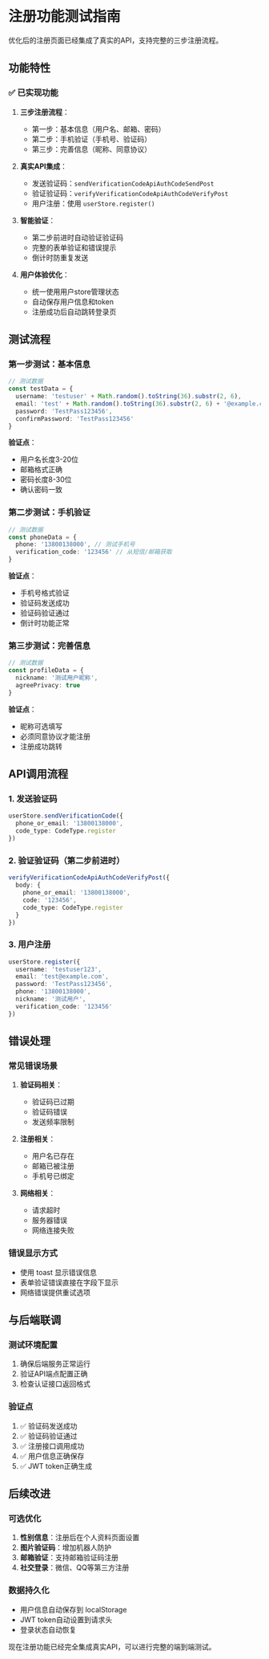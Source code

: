  # 注册功能测试指南

优化后的注册页面已经集成了真实的API，支持完整的三步注册流程。

## 功能特性

### ✅ 已实现功能
1. **三步注册流程**：
   - 第一步：基本信息（用户名、邮箱、密码）
   - 第二步：手机验证（手机号、验证码）
   - 第三步：完善信息（昵称、同意协议）

2. **真实API集成**：
   - 发送验证码：`sendVerificationCodeApiAuthCodeSendPost`
   - 验证验证码：`verifyVerificationCodeApiAuthCodeVerifyPost`
   - 用户注册：使用 `userStore.register()`

3. **智能验证**：
   - 第二步前进时自动验证验证码
   - 完整的表单验证和错误提示
   - 倒计时防重复发送

4. **用户体验优化**：
   - 统一使用用户store管理状态
   - 自动保存用户信息和token
   - 注册成功后自动跳转登录页

## 测试流程

### 第一步测试：基本信息
```typescript
// 测试数据
const testData = {
  username: 'testuser' + Math.random().toString(36).substr(2, 6),
  email: 'test' + Math.random().toString(36).substr(2, 6) + '@example.com',
  password: 'TestPass123456',
  confirmPassword: 'TestPass123456'
}
```

**验证点**：
- 用户名长度3-20位
- 邮箱格式正确
- 密码长度8-30位
- 确认密码一致

### 第二步测试：手机验证
```typescript
// 测试数据
const phoneData = {
  phone: '13800138000', // 测试手机号
  verification_code: '123456' // 从短信/邮箱获取
}
```

**验证点**：
- 手机号格式验证
- 验证码发送成功
- 验证码验证通过
- 倒计时功能正常

### 第三步测试：完善信息
```typescript
// 测试数据
const profileData = {
  nickname: '测试用户昵称',
  agreePrivacy: true
}
```

**验证点**：
- 昵称可选填写
- 必须同意协议才能注册
- 注册成功跳转

## API调用流程

### 1. 发送验证码
```typescript
userStore.sendVerificationCode({
  phone_or_email: '13800138000',
  code_type: CodeType.register
})
```

### 2. 验证验证码（第二步前进时）
```typescript
verifyVerificationCodeApiAuthCodeVerifyPost({
  body: {
    phone_or_email: '13800138000',
    code: '123456',
    code_type: CodeType.register
  }
})
```

### 3. 用户注册
```typescript
userStore.register({
  username: 'testuser123',
  email: 'test@example.com', 
  password: 'TestPass123456',
  phone: '13800138000',
  nickname: '测试用户',
  verification_code: '123456'
})
```

## 错误处理

### 常见错误场景
1. **验证码相关**：
   - 验证码已过期
   - 验证码错误
   - 发送频率限制

2. **注册相关**：
   - 用户名已存在
   - 邮箱已被注册
   - 手机号已绑定

3. **网络相关**：
   - 请求超时
   - 服务器错误
   - 网络连接失败

### 错误显示方式
- 使用 toast 显示错误信息
- 表单验证错误直接在字段下显示
- 网络错误提供重试选项

## 与后端联调

### 测试环境配置
1. 确保后端服务正常运行
2. 验证API端点配置正确
3. 检查认证接口返回格式

### 验证点
1. ✅ 验证码发送成功
2. ✅ 验证码验证通过
3. ✅ 注册接口调用成功
4. ✅ 用户信息正确保存
5. ✅ JWT token正确生成

## 后续改进

### 可选优化
1. **性别信息**：注册后在个人资料页面设置
2. **图片验证码**：增加机器人防护
3. **邮箱验证**：支持邮箱验证码注册
4. **社交登录**：微信、QQ等第三方注册

### 数据持久化
- 用户信息自动保存到 localStorage
- JWT token自动设置到请求头
- 登录状态自动恢复

现在注册功能已经完全集成真实API，可以进行完整的端到端测试。